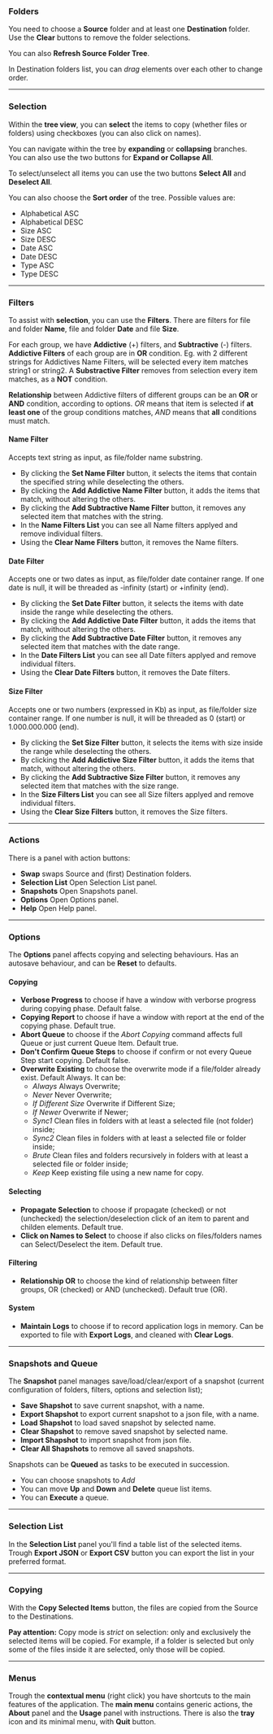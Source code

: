 ### Folders
You need to choose a **Source** folder and at least one **Destination** folder.  
Use the **Clear** buttons to remove the folder selections.

You can also **Refresh Source Folder Tree**.

In Destination folders list, you can *drag* elements over each other to change order.


---

### Selection
Within the **tree view**, you can **select** the items to copy (whether files or folders) using checkboxes (you can also click on names).

You can navigate within the tree by **expanding** or **collapsing** branches.  
You can also use the two buttons for **Expand or Collapse All**.

To select/unselect all items you can use the two buttons **Select All** and **Deselect All**.

You can also choose the **Sort order** of the tree. Possible values are:
- Alphabetical ASC
- Alphabetical DESC
- Size ASC
- Size DESC
- Date ASC
- Date DESC
- Type ASC
- Type DESC


---

### Filters
To assist with **selection**, you can use the **Filters**.
There are filters for file and folder **Name**, file and folder **Date** and file **Size**.

For each group, we have **Addictive** (+) filters, and **Subtractive** (-) filters.
**Addictive Filters** of each group are in **OR** condition. Eg. with 2 different strings for Addictives Name Filters, will be selected every item matches string1 or string2.
A **Substractive Filter** removes from selection every item matches, as a **NOT** condition.

**Relationship** between Addictive filters of different groups can be an **OR** or **AND** condition, according to options.
*OR* means that item is selected if **at least one** of the group conditions matches, *AND* means that **all** conditions must match.

#### Name Filter
Accepts text string as input, as file/folder name substring.
- By clicking the **Set Name Filter** button, it selects the items that contain the specified string while deselecting the others.
- By clicking the **Add Addictive Name Filter** button, it adds the items that match, without altering the others.
- By clicking the **Add Subtractive Name Filter** button, it removes any selected item that matches with the string.
- In the **Name Filters List** you can see all Name filters applyed and remove individual filters.
- Using the **Clear Name Filters** button, it removes the Name filters.

#### Date Filter
Accepts one or two dates as input, as file/folder date container range. If one date is null, it will be threaded as -infinity (start) or  +infinity (end).
- By clicking the **Set Date Filter** button, it selects the items with date inside the range while deselecting the others.
- By clicking the **Add Addictive Date Filter** button, it adds the items that match, without altering the others.
- By clicking the **Add Subtractive Date Filter** button, it removes any selected item that matches with the date range.
- In the **Date Filters List** you can see all Date filters applyed and remove individual filters.
- Using the **Clear Date Filters** button, it removes the Date filters.

#### Size Filter
Accepts one or two numbers (expressed in Kb) as input, as file/folder size container range. If one number is null, it will be threaded as 0 (start) or  1.000.000.000 (end).
- By clicking the **Set Size Filter** button, it selects the items with size inside the range while deselecting the others.
- By clicking the **Add Addictive Size Filter** button, it adds the items that match, without altering the others.
- By clicking the **Add Subtractive Size Filter** button, it removes any selected item that matches with the size range.
- In the **Size Filters List** you can see all Size filters applyed and remove individual filters.
- Using the **Clear Size Filters** button, it removes the Size filters.


---

### Actions
There is a panel with action buttons:
- **Swap** swaps Source and (first) Destination folders.
- **Selection List** Open Selection List panel.
- **Snapshots** Open Snapshots panel.
- **Options** Open Options panel.
- **Help** Open Help panel.


---

### Options
The **Options** panel affects copying and selecting behaviours.
Has an autosave behaviour, and can be **Reset** to defaults. 

#### Copying
- **Verbose Progress** to choose if have a window with verborse progress during copying phase. Default false.
- **Copying Report** to choose if have a window with report at the end of the copying phase. Default true.
- **Abort Queue** to choose if the *Abort Copying* command affects full Queue or just current Queue Item. Default true.
- **Don't Confirm Queue Steps** to choose if confirm or not every Queue Step start copying. Default false.
- **Overwrite Existing** to choose the overwrite mode if a file/folder already exist. Default Always.
It can be: 
  - *Always* Always Overwrite;
  - *Never* Never Overwrite; 
  - *If Different Size* Overwrite if Different Size;
  - *If Newer* Overwrite if Newer; 
  - *Sync1* Clean files in folders with at least a selected file (not folder) inside;
  - *Sync2* Clean files in folders with at least a selected file or folder inside;
  - *Brute* Clean files and folders recursively in folders with at least a selected file or folder inside;
  - *Keep* Keep existing file using a new name for copy.

#### Selecting
- **Propagate Selection** to choose if propagate (checked) or not (unchecked) the selection/deselection click of an item to parent and childen elements. Default true.
- **Click on Names to Select**  to choose if also clicks on files/folders names can Select/Deselect the item. Default true.

#### Filtering
- **Relationship OR** to choose the kind of relationship between filter groups, OR (checked) or AND (unchecked). Default true (OR).

#### System
- **Maintain Logs** to choose if to record application logs in memory. Can be exported to file with **Export Logs**, and cleaned with **Clear Logs**.


---

### Snapshots and Queue
The **Snapshot** panel manages save/load/clear/export of a snapshot (current configuration of folders, filters, options and selection list);
- **Save Shapshot** to save current snapshot, with a name.
- **Export Shapshot** to export current snapshot to a json file, with a name.
- **Load Shapshot** to load saved snapshot by selected name.
- **Clear Shapshot** to remove saved snapshot by selected name.
- **Import Shapshot** to import snapshot from json file.
- **Clear All Shapshots** to remove all saved snapshots.

Snapshots can be **Queued** as tasks to be executed in succession.
- You can choose snapshots to *Add*
- You can move **Up** and **Down** and **Delete** queue list items.
- You can **Execute** a queue.


---

### Selection List
In the **Selection List** panel you'll find a table list of the selected items.
Trough **Export JSON** or **Export CSV** button you can export the list in your preferred format.


---

### Copying
With the **Copy Selected Items** button, the files are copied from the Source to the Destinations.

**Pay attention:** Copy mode is *strict* on selection:
only and exclusively the selected items will be copied.
For example, if a folder is selected but only some of the files inside it are selected, only those will be copied.


---

### Menus
Trough the **contextual menu** (right click) you have shortcuts to the main features of the application.
The **main menu** contains generic actions, the **About** panel and the **Usage** panel with instructions.
There is also the **tray** icon and its minimal menu, with **Quit** button.